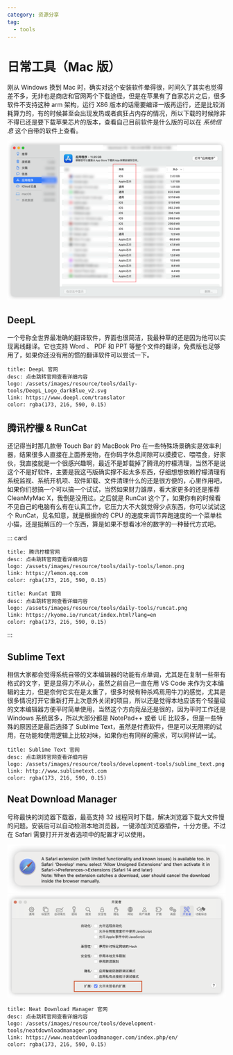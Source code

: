 ```yaml
---
category: 资源分享
tag: 
  - tools
---
```

# 日常工具（Mac 版）
刚从 Windows 换到 Mac 时，确实对这个安装软件晕得很，时间久了其实也觉得差不多，无非也是商店和官网两个下载途径，但是在苹果有了自家芯片之后，很多软件不支持这种 arm 架构，运行 X86 版本的话需要编译一版再运行，还是比较消耗算力的，有的时候甚至会出现发热或者疯狂占内存的情况，所以下载的时候除非不得已还是要下载苹果芯片的版本，查看自己目前软件是什么版的可以在 _系统信息_ 这个自带的软件上查看。

![软件版本](/assets/images/resource/tools/daily-tools/system-info.png "版本信息")

## DeepL
一个号称全世界最准确的翻译软件，界面也很简洁，我最种草的还是因为他可以实现离线翻译。它也支持 Word 、 PDF 和 PPT 等整个文件的翻译，免费版也足够用了，如果你还没有用的惯的翻译软件可以尝试一下。

```card
title: DeepL 官网
desc: 点击跳转官网查看详细内容
logo: /assets/images/resource/tools/daily-tools/DeepL_Logo_darkBlue_v2.svg
link: https://www.deepl.com/translator
color: rgba(173, 216, 590, 0.15)
```

## 腾讯柠檬 & RunCat
还记得当时那几款带 Touch Bar 的 MacBook Pro 在一些特殊场景确实是效率利器，结果很多人直接在上面养宠物，在你码字休息间隙可以摸摸它、喂喂食，好家伙，我直接就是一个很感兴趣啊，最近不是卸载掉了腾讯的柠檬清理，当然不是说这个不是好软件，主要是我这丐版确实撑不起太多东西，仔细想想依赖柠檬清理有系统监视、系统开机项、软件卸载、文件清理什么的还是很方便的，心里作用吧，如果你们想搞一个可以搞一个试试，当然如果财力雄厚，看大家更多的还是推荐 CleanMyMac X，我倒是没用过。之后就是 RunCat 这个了，如果你有的时候看不见自己的电脑有么有在认真工作，它压力大不大就觉得少点东西，你可以试试这个 RunCat，见名知意，就是根据你的 CPU 的速度来调节奔跑速度的一个菜单栏小猫，还是挺解压的一个东西，算是如果不想看冰冷的数字的一种替代方式吧。

::: card
```card
title: 腾讯柠檬官网
desc: 点击跳转官网查看详细内容
logo: /assets/images/resource/tools/daily-tools/lemon.png
link: https://lemon.qq.com
color: rgba(173, 216, 590, 0.15)
```
```card
title: RunCat 官网
desc: 点击跳转官网查看详细内容
logo: /assets/images/resource/tools/daily-tools/runcat.png
link: https://kyome.io/runcat/index.html?lang=en
color: rgba(173, 216, 590, 0.15)
```
:::

## Sublime Text
相信大家都会觉得系统自带的文本编辑器的功能有点单调，尤其是在复制一些带有格式的文字，更是显得力不从心，虽然之前自己一直在用 VS Code 来作为文本编辑的主力，但是奈何它实在是太重了，很多时候有种杀鸡焉用牛刀的感觉，尤其是很多情况打开它重新打开上次意外关闭的项目，所以还是觉得本地应该有个轻量级的文本编辑器方便平时简单使用，当然这个方向竞品还是很的，因为平时工作还是 Windows 系统居多，所以大部分都是 NotePad++ 或者 UE 比较多，但是一些特殊的原因还是最后选择了 Sublime Text，虽然是付费软件，但是可以无限期的试用，在功能和使用逻辑上比较对味，如果你也有同样的需求，可以同样试一试。

```card
title: Sublime Text 官网
desc: 点击跳转官网查看详细内容
logo: /assets/images/resource/tools/development-tools/sublime_text.png
link: http://www.sublimetext.com
color: rgba(173, 216, 590, 0.15)
```

## Neat Download Manager
号称最快的浏览器下载器，最高支持 32 线程同时下载，解决浏览器下载大文件慢的问题。安装后可以自动检测本地浏览器，一键添加浏览器插件，十分方便。不过在 Safari 需要打开开发者选项中的配置才可以使用。

![Safari 注意事项](/assets/images/resource/tools/development-tools/safari-ndm.png "Safari 注意事项")
![Safari 配置](/assets/images/resource/tools/development-tools/safari-dev.png "Safari 配置")

```card
title: Neat Download Manager 官网
desc: 点击跳转官网查看详细内容
logo: /assets/images/resource/tools/development-tools/neatdownloadmanager.png
link: https://www.neatdownloadmanager.com/index.php/en/
color: rgba(173, 216, 590, 0.15)
```